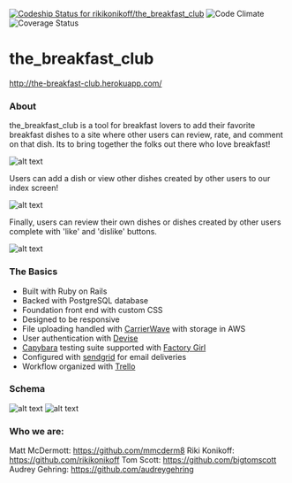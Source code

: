 [ ![Codeship Status for rikikonikoff/the_breakfast_club](https://codeship.com/projects/4344b340-bf10-0134-bd06-7a625a3fabd4/status?branch=master)](https://codeship.com/projects/196485)
![Code Climate](https://codeclimate.com/github/rikikonikoff/the_breakfast_club.png)
![Coverage Status](https://coveralls.io/repos/rikikonikoff/the_breakfast_club/badge.png)


# the_breakfast_club

http://the-breakfast-club.herokuapp.com/

### About

the_breakfast_club is a tool for breakfast lovers to add their favorite breakfast dishes to a site where other users can review, rate, and comment on that dish. Its to bring together the folks out there who love breakfast!

![alt text](http://i.imgur.com/EXppCZB.png)

Users can add a dish or view other dishes created by other users to our index screen!

![alt text](http://i.imgur.com/uYSbhhd.pngs)

Finally, users can review their own dishes or dishes created by other users complete with 'like' and 'dislike' buttons.

![alt text](http://i.imgur.com/kFDiyrB.png)

### The Basics

* Built with Ruby on Rails
* Backed with PostgreSQL database
* Foundation front end with custom CSS
* Designed to be responsive
* File uploading handled with [CarrierWave](https://github.com/carrierwaveuploader/carrierwave) with storage in AWS
* User authentication with [Devise](https://github.com/plataformatec/devise)
* [Capybara](https://github.com/jnicklas/capybara) testing suite supported with [Factory Girl](https://github.com/thoughtbot/factory_girl)
* Configured with [sendgrid](http://sendgrid.com/) for email deliveries
* Workflow organized with [Trello](https://trello.com/b/QNnfLJre/the-breakfast-club)

### Schema

![alt text](http://i.imgur.com/YSyhpd4.png)
![alt text](http://i.imgur.com/3XsBTdo.png)

### Who we are:

Matt McDermott: https://github.com/mmcderm8
Riki Konikoff: https://github.com/rikikonikoff
Tom Scott: https://github.com/bigtomscott
Audrey Gehring: https://github.com/audreygehring
